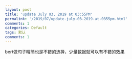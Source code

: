 ```yaml
---
layout: post
title: 'update July 03, 2019 at 03:55PM'
permalink: '/2019/07/update-july-03-2019-at-0355pm.html'
comments: 1
categories: Default
tags: 默认
comments: 1
---
```

bert做句子精简也是不错的选择，少量数据就可以有不错的效果